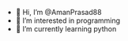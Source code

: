 - 👋 Hi, I’m @AmanPrasad88
- 👀 I’m interested in programming
- 🌱 I’m currently learning python


<!---
AmanPrasad88/AmanPrasad88 is a ✨ special ✨ repository because its `README.md` (this file) appears on your GitHub profile.
You can click the Preview link to take a look at your changes.
--->
